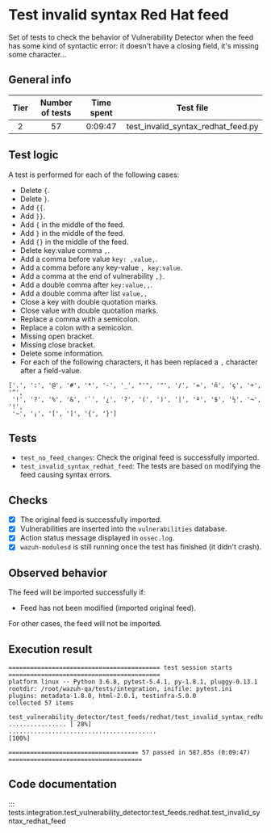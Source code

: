 # Test invalid syntax Red Hat feed

Set of tests to check the behavior of Vulnerability Detector when the feed has some kind of syntactic error: it doesn't
have a closing field, it's missing some character...

## General info

|Tier | Number of tests | Time spent| Test file |
|:--:|:--:|:--:|:--:|
| 2 | 57 | 0:09:47 | test_invalid_syntax_redhat_feed.py |

## Test logic

A test is performed for each of the following cases:

- Delete `{`.
- Delete `}`.
- Add `{{`.
- Add `}}`.
- Add `{` in the middle of the feed.
- Add `}` in the middle of the feed.
- Add `{}` in the middle of the feed.
- Delete key:value comma `,`.
- Add a comma before value `key: ,value,`.
- Add a comma before any key-value `, key:value`.
- Add a comma at the end of vulnerability `,}`.
- Add a double comma after `key:value,,`.
- Add a double comma after list `value,,`
- Close a key with double quotation marks.
- Close value with double quotation marks.
- Replace a comma with a semicolon.
- Replace a colon with a semicolon.
- Missing open bracket.
- Missing close bracket.
- Delete some information.
- For each of the following characters, it has been replaced a `,` character after a field-value.

```
['.', ':', '@', '#', '*', '-', '_', "'", '"', '/', '=', 'ñ', 'ç', '+', '^',
 '!', '?', '%', '&', '`', '¿', '?', '(', ')', '|', 'º', '$', '½', '¬',  '!',
 '~', '¡', '[', ']', '{', '}']
```

## Tests

- `test_no_feed_changes`: Check the original feed is successfully imported.
- `test_invalid_syntax_redhat_feed`: The tests are based on modifying the feed causing syntax errors.

## Checks

- [x] The original feed is successfully imported.
- [x] Vulnerabilities are inserted into the `vulnerabilities` database.
- [x] Action status message displayed in `ossec.log`.
- [x] `wazuh-modulesd` is still running once the test has finished (it didn't crash).

## Observed behavior

The feed will be imported successfully if:

- Feed has not been modified (imported original feed).

For other cases, the feed will not be imported.

## Execution result

```
========================================== test session starts ==========================================
platform linux -- Python 3.6.8, pytest-5.4.1, py-1.8.1, pluggy-0.13.1
rootdir: /root/wazuh-qa/tests/integration, inifile: pytest.ini
plugins: metadata-1.8.0, html-2.0.1, testinfra-5.0.0
collected 57 items

test_vulnerability_detector/test_feeds/redhat/test_invalid_syntax_redhat_feed.py ................ [ 28%]
.........................................                                                         [100%]

==================================== 57 passed in 587.85s (0:09:47) =====================================
```


## Code documentation

::: tests.integration.test_vulnerability_detector.test_feeds.redhat.test_invalid_syntax_redhat_feed
